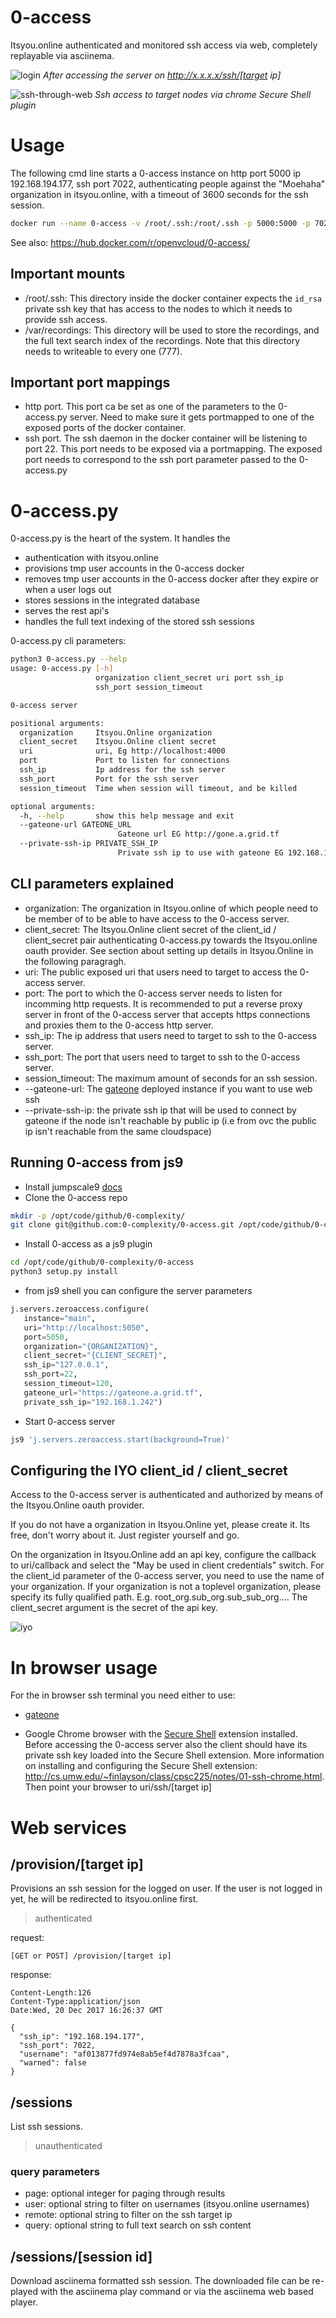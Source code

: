 # 0-access
Itsyou.online authenticated and monitored ssh access via web, completely replayable via asciinema.

![login](login.PNG)
*After accessing the server on http://x.x.x.x/ssh/[target ip]*

![ssh-through-web](web-ssh.PNG)
*Ssh access to target nodes via chrome Secure Shell plugin*

# Usage
The following cmd line starts a 0-access instance on http port 5000 ip 192.168.194.177, ssh port 7022, authenticating people against the "Moehaha" organization in itsyou.online, with a timeout of 3600 seconds for the ssh session.
```bash
docker run --name 0-access -v /root/.ssh:/root/.ssh -p 5000:5000 -p 7022:22 openvcloud/0-access python3 /opt/0-access/0-access.py Moehaha ****** http://192.168.194.177:5000 5000 192.168.194.177 7022 3600
```

See also: https://hub.docker.com/r/openvcloud/0-access/

## Important mounts 
- /root/.ssh: This directory inside the docker container expects the `id_rsa` private ssh key that has access to the nodes to which it needs to provide ssh access.
- /var/recordings: This directory will be used to store the recordings, and the full text search index of the recordings. Note that this directory needs to writeable to every one (777).

## Important port mappings
- http port. This port ca be set as one of the parameters to the 0-access.py server. Need to make sure it gets portmapped to one of the exposed ports of the docker container.
- ssh port. The ssh daemon in the docker container will be listening to port 22. This port needs to be exposed via a portmapping. The exposed port needs to correspond to the ssh port parameter passed to the 0-access.py

# 0-access.py
0-access.py is the heart of the system. It handles the 
- authentication with itsyou.online
- provisions tmp user accounts in the 0-access docker
- removes tmp user accounts in the 0-access docker after they expire or when a user logs out
- stores sessions in the integrated database
- serves the rest api's
- handles the full text indexing of the stored ssh sessions

0-access.py cli parameters:
```bash
python3 0-access.py --help
usage: 0-access.py [-h]
                   organization client_secret uri port ssh_ip
                   ssh_port session_timeout

0-access server

positional arguments:
  organization     Itsyou.Online organization
  client_secret    Itsyou.Online client secret
  uri              uri, Eg http://localhost:4000
  port             Port to listen for connections
  ssh_ip           Ip address for the ssh server
  ssh_port         Port for the ssh server
  session_timeout  Time when session will timeout, and be killed

optional arguments:
  -h, --help       show this help message and exit
  --gateone-url GATEONE_URL
                        Gateone url EG http://gone.a.grid.tf
  --private-ssh-ip PRIVATE_SSH_IP
                        Private ssh ip to use with gateone EG 192.168.103.246
```

## CLI parameters explained
- organization: The organization in Itsyou.online of which people need to be member of to be able to have access to the 0-access server.
- client_secret: The Itsyou.Online client secret of the client_id / client_secret pair authenticating 0-access.py towards the Itsyou.online oauth provider. See section about setting up details in Itsyou.Online in the following paragragh.
- uri: The public exposed uri that users need to target to access the 0-access server.
- port: The port to which the 0-access server needs to listen for incomming http requests. It is recommended to put a reverse proxy server in front of the 0-access server that accepts https connections and proxies them to the 0-access http server.
- ssh_ip: The ip address that users need to target to ssh to the 0-access server.
- ssh_port: The port that users need to target to ssh to the 0-access server.
- session_timeout: The maximum amount of seconds for an ssh session.
- --gateone-url: The [gateone](https://github.com/liftoff/GateOne) deployed instance if you want to use web ssh
- --private-ssh-ip: the private ssh ip that will be used to connect by gateone if the node isn't reachable by public ip (i.e from ovc the public ip isn't reachable from the same cloudspace)

## Running 0-access from js9
- Install jumpscale9 [docs](https://github.com/Jumpscale/bash/blob/master/README.md)
- Clone the 0-access repo
```bash
mkdir -p /opt/code/github/0-complexity/
git clone git@github.com:0-complexity/0-access.git /opt/code/github/0-complexity/0-access
``` 
- Install 0-access as a js9 plugin
```bash
cd /opt/code/github/0-complexity/0-access
python3 setup.py install
```
- from js9 shell you can configure the server parameters
```python
j.servers.zeroaccess.configure(            
   instance="main",
   uri="http://localhost:5050",
   port=5050,
   organization="{ORGANIZATION}",
   client_secret="{CLIENT_SECRET}",
   ssh_ip="127.0.0.1",
   ssh_port=22,
   session_timeout=120,
   gateone_url="https://gateone.a.grid.tf",
   private_ssh_ip="192.168.1.242")
```
- Start 0-access server
```bash
js9 'j.servers.zeroaccess.start(background=True)'
```

## Configuring the IYO client_id / client_secret
Access to the 0-access server is authenticated and authorized by means of the Itsyou.Online oauth provider.

If you do not have a organization in Itsyou.Online yet, please create it. Its free, don't worry about it. Just register yourself and go.

On the organization in Itsyou.Online add an api key, configure the callback to uri/callback and select the "May be used in client credentials" switch. For the client_id parameter of the 0-access server, you need to use the name of your organization. If your organization is not a toplevel organization, please specify its fully qualified path. E.g. root_org.sub_org.sub_sub_org.... The client_secret argument is the secret of the api key.

![iyo](iyo.PNG)

# In browser usage

For the in browser ssh terminal you need either to use:

* [gateone](https://github.com/liftoff/GateOne)

* Google Chrome browser with the [Secure Shell](https://chrome.google.com/webstore/detail/secure-shell/pnhechapfaindjhompbnflcldabbghjo?utm_source=chrome-app-launcher-info-dialog) extension installed.
Before accessing the 0-access server also the client should have its private ssh key loaded into the Secure Shell extension. More information on installing and configuring the Secure Shell extension: http://cs.umw.edu/~finlayson/class/cpsc225/notes/01-ssh-chrome.html.
Then point your browser to uri/ssh/[target ip]

# Web services

## /provision/[target ip]
Provisions an ssh session for the logged on user. If the user is not logged in yet, he will be redirected to itsyou.online first.
> authenticated

request:
```
[GET or POST] /provision/[target ip]
```

response:
```
Content-Length:126
Content-Type:application/json
Date:Wed, 20 Dec 2017 16:26:37 GMT

{
  "ssh_ip": "192.168.194.177", 
  "ssh_port": 7022, 
  "username": "af013877fd974e8ab5ef4d7878a3fcaa", 
  "warned": false
}
```

## /sessions
List ssh sessions.
> unauthenticated

### query parameters
- page: optional integer for paging through results
- user: optional string to filter on usernames (itsyou.online usernames)
- remote: optional string to filter on the ssh target ip
- query: optional string to full text search on ssh content

## /sessions/[session id]
Download asciinema formatted ssh session. The downloaded file can be re-played with the asciinema play command or via the asciinema web based player.